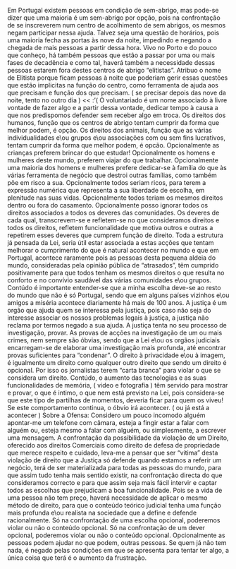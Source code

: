 Em Portugal existem pessoas em condição de sem-abrigo, mas pode-se dizer que uma maioria é um sem-abrigo por opção, pois na confrontação de se inscreverem num centro de acolhimento de sem abrigos, os mesmos negam participar nessa ajuda. 
Talvez seja uma questão de horários, pois uma maioria fecha as portas às nove da noite, impedindo e negando a chegada de mais pessoas a partir dessa hora. Vivo no Porto e do pouco que conheço, há também pessoas que estão a passar por uma ou mais fases de decadência e como tal, haverá também a necessidade dessas pessoas estarem fora destes centros de abrigo “elitistas”. Atribuo o nome de Elitista porque ficam pessoas à noite que poderiam gerir essas questões que estão implicitas na função do centro, como ferramenta de ajuda aos que precisam e função dos que precisam. ( se precisar depois das nove da noite, tento no outro dia ) << :’( 
O voluntariado é um nome associado à livre vontade de fazer algo e a partir dessa vontade, dedicar tempo à causa a que nos predispomos defender sem receber algo em troca. 
Os direitos dos humanos, função que os centros de abrigo tentam cumprir da forma que melhor podem, é opção. 
Os direitos dos animais, função que as várias individualidades e\ou grupos e\ou associações com ou sem fins lucrativos, tentam cumprir da forma que melhor podem, é opcão. 
Opcionalmente as crianças preferem brincar do que estudar! Opcionalmente os homens e mulheres deste mundo, preferem viajar do que trabalhar. Opcionalmente uma maioria dos homens e mulheres prefere dedicar-se à família do que às várias ferramenta de negócio que destroi outras famílias, como também põe em risco a sua. Opcionalmente todos seriam ricos, para terem a expressão numérica que representa a sua liberdade de escolha, em plenitude nas suas vidas. Opcionalmente todos teriam os mesmos direitos dentro ou fora do casamento. Opcionalmente posso ignorar todos os direitos associados a todos os deveres das comunidades. 
Os deveres de cada qual, transcrevem-se e refletem-se no que consideramos direitos e todos os direitos, refletem funcionalidade que motiva outros e outras a repetirem esses deveres que cumprem função de direito. 
Toda a estrutura já pensada da Lei, seria útil estar associada a estas acções que tentam melhorar o cumprimento do que é natural acontecer no mundo e que em Portugal, acontece raramente pois as pessoas desta pequena aldeia do mundo, consideradas pela opinião pública de “atrasados”, tẽm cumprido positivamente para que todos tenham os mesmos direitos o que resulta no conforto e no convívio saudável das várias comunidades e\ou grupos. Contúdo é importante entender-se que a minha escolha deve-se ao resto do mundo que não é só Portugal, sendo que em alguns países vizinhos e\ou amigos a miséria acontece diariamente há mais de 100 anos. 
A justiça é um orgão que ajuda quem se interessa pela justiça, pois caso não seja do interesse associar os nossos problemas legais à justiça, a justiça não reclama por termos negado a sua ajuda. 
A justiça tenta no seu processo de investigação, provar. As provas de acções na investigação de um ou mais crimes, nem sempre são óbvias, sendo que a Lei e\ou os orgãos judiciais encarregam-se de elaborar uma investigação mais profunda, até encontrar provas suficientes para “condenar”. 
O direito à privacidade e\ou à imagem, é igualmente um direito como qualquer outro direito que sendo um direito é opcional. Por isso os jornalistas terem “carta branca” para violar o que se considera um direito. Contúdo, o aumento das tecnologias e as suas funcionalidades de memória, ( video e fotografia ) têm servido para mostrar e provar, o que é intimo, o que nem está previsto na Lei, pois considera-se que este tipo de partilhas de momentos, deveria ficar para quem os viveu! 
Se este comportamento continua, o óbvio irá acontecer. ( ou já está a acontecer ) 
Sobre a Ofensa: Considero um pouco incomodo alguém apontar-me um telefone com câmara, esteja a fingir estar a falar com alguém ou, esteja mesmo a falar com alguém, ou simplesmente, a escrever uma mensagem. A confrontação da possibilidade da violação de um Direito, oferecido aos direitos Comerciais como direito de defesa de propriedade que merece respeito e cuidado, leva-me a pensar que ser “vitima” desta violação de direito que a Justiça só defende quando estamos a referir um negócio, terá de ser materializada para todas as pessoas do mundo, para que assim tudo tenha mais sentido existir, na confrontação directa do que consideramos correcto e para que assim seja mais fácil intervir e captar todos as escolhas que prejudicam a boa funcionalidade.
Pois se a vida de uma pessoa não tem preço, haverá necessidade de aplicar o mesmo método de direito, para que o conteúdo teórico judicial tenha uma função mais profunda e\ou realista na sociedade que a define e defende racionalmente. 
Só na confrontação de uma escolha opcional, poderemos violar ou não o conteúdo opcional. 
Só na confrontação de um dever opcional, poderemos violar ou não o conteúdo opcional. 
Opcionalmente as pessoas podem ajudar no que podem, outras pessoas. Se quem já não tem nada, é negado pelas condições em que se apresenta para tentar ter algo, a única coisa que terá é o aumento da frustração. 